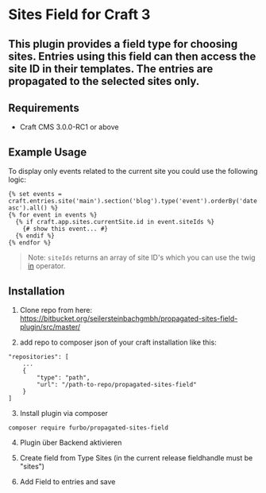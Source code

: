 # Sites Field for Craft 3

This plugin provides a field type for choosing sites. Entries using this field can then access the site ID in their templates.
The entries are  propagated to the selected sites only.
---

## Requirements

* Craft CMS 3.0.0-RC1 or above

## Example Usage

To display only events related to the current site you could use the following logic:

```twig
{% set events = craft.entries.site('main').section('blog').type('event').orderBy('date asc').all() %}
{% for event in events %}
  {% if craft.app.sites.currentSite.id in event.siteIds %}
    {# show this event... #}
  {% endif %}
{% endfor %}
```

> Note: `siteIds` returns an array of site ID's which you can use the twig [in](https://twig.symfony.com/doc/2.x/templates.html#containment-operator) operator.


## Installation
1. Clone repo from here:
https://bitbucket.org/seilersteinbachgmbh/propagated-sites-field-plugin/src/master/

2. add repo to composer json of your craft installation like this:
```
"repositories": [
    ...
    {
        "type": "path",
        "url": "/path-to-repo/propagated-sites-field"
    }
]
```

3. Install plugin via composer
```
composer require furbo/propagated-sites-field
```

4. Plugin über Backend aktivieren

5. Create field from Type Sites (in the current release fieldhandle must be "sites")

6. Add Field to entries and save
